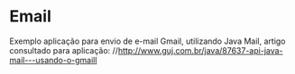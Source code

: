 # Email
Exemplo aplicação para envio de e-mail Gmail, utilizando Java Mail, artigo consultado para aplicação: //http://www.guj.com.br/java/87637-api-java-mail---usando-o-gmaill
